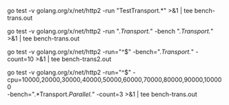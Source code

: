 go test -v golang.org/x/net/http2 -run "TestTransport.*" >&1 | tee bench-trans.out


go test -v golang.org/x/net/http2 -run ".*Transport.*" -bench ".*Transport.*" >&1 | tee bench-trans.out


go test -v golang.org/x/net/http2 -run="^$" -bench=".*Transport.*" -count=10 >&1 | tee bench-trans2.out

go test -v golang.org/x/net/http2 -run="^$" -cpu=10000,20000,30000,40000,50000,60000,70000,80000,90000,100000 \
   -bench=".*Transport.*Parallel.*" -count=3 >&1 | tee bench-trans.out
